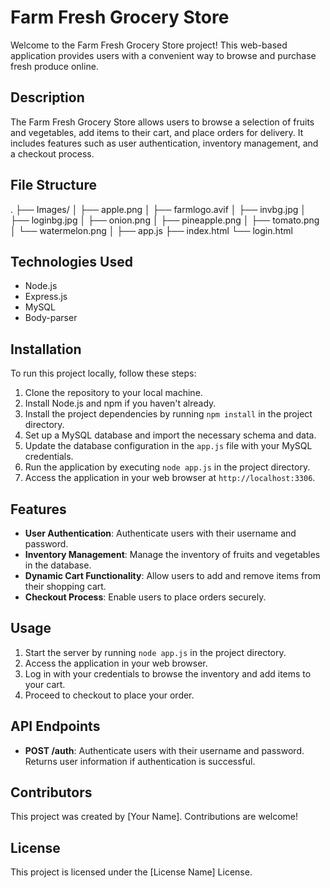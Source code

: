 # Farm Fresh Grocery Store

Welcome to the Farm Fresh Grocery Store project! This web-based application provides users with a convenient way to browse and purchase fresh produce online.

## Description

The Farm Fresh Grocery Store allows users to browse a selection of fruits and vegetables, add items to their cart, and place orders for delivery. It includes features such as user authentication, inventory management, and a checkout process.

## File Structure

.
├── Images/
│ ├── apple.png
│ ├── farmlogo.avif
│ ├── invbg.jpg
│ ├── loginbg.jpg
│ ├── onion.png
│ ├── pineapple.png
│ ├── tomato.png
│ └── watermelon.png
│
├── app.js
├── index.html
└── login.html


## Technologies Used

- Node.js
- Express.js
- MySQL
- Body-parser

## Installation

To run this project locally, follow these steps:

1. Clone the repository to your local machine.
2. Install Node.js and npm if you haven't already.
3. Install the project dependencies by running `npm install` in the project directory.
4. Set up a MySQL database and import the necessary schema and data.
5. Update the database configuration in the `app.js` file with your MySQL credentials.
6. Run the application by executing `node app.js` in the project directory.
7. Access the application in your web browser at `http://localhost:3306`.

## Features

- **User Authentication**: Authenticate users with their username and password.
- **Inventory Management**: Manage the inventory of fruits and vegetables in the database.
- **Dynamic Cart Functionality**: Allow users to add and remove items from their shopping cart.
- **Checkout Process**: Enable users to place orders securely.

## Usage

1. Start the server by running `node app.js` in the project directory.
2. Access the application in your web browser.
3. Log in with your credentials to browse the inventory and add items to your cart.
4. Proceed to checkout to place your order.

## API Endpoints

- **POST /auth**: Authenticate users with their username and password. Returns user information if authentication is successful.

## Contributors

This project was created by [Your Name]. Contributions are welcome!

## License

This project is licensed under the [License Name] License.
